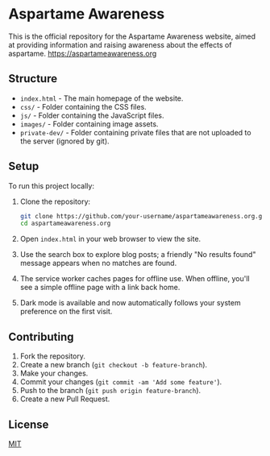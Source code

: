 # Aspartame Awareness

This is the official repository for the Aspartame Awareness website, aimed at providing information and raising awareness about the effects of aspartame.
https://aspartameawareness.org

## Structure

- `index.html` - The main homepage of the website.
- `css/` - Folder containing the CSS files.
- `js/` - Folder containing the JavaScript files.
- `images/` - Folder containing image assets.
- `private-dev/` - Folder containing private files that are not uploaded to the server (ignored by git).

## Setup

To run this project locally:

1. Clone the repository:
    ```sh
    git clone https://github.com/your-username/aspartameawareness.org.git
    cd aspartameawareness.org
    ```

2. Open `index.html` in your web browser to view the site.
3. Use the search box to explore blog posts; a friendly "No results found" message appears when no matches are found.
4. The service worker caches pages for offline use. When offline, you'll see a simple offline page with a link back home.
5. Dark mode is available and now automatically follows your system preference on the first visit.

## Contributing

1. Fork the repository.
2. Create a new branch (`git checkout -b feature-branch`).
3. Make your changes.
4. Commit your changes (`git commit -am 'Add some feature'`).
5. Push to the branch (`git push origin feature-branch`).
6. Create a new Pull Request.

## License

[MIT](LICENSE)
